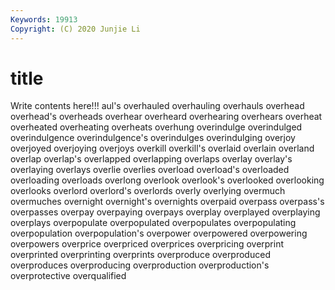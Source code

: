 ```yaml
---
Keywords: 19913
Copyright: (C) 2020 Junjie Li
---
```


# title

Write contents here!!!
aul's 
overhauled
overhauling 
overhauls 
overhead 
overhead's 
overheads 
overhear 
overheard 
overhearing 
overhears 
overheat
overheated 
overheating 
overheats 
overhung 
overindulge 
overindulged 
overindulgence 
overindulgence's 
overindulges 
overindulging
overjoy 
overjoyed 
overjoying 
overjoys 
overkill 
overkill's 
overlaid 
overlain 
overland 
overlap
overlap's 
overlapped 
overlapping 
overlaps 
overlay 
overlay's 
overlaying 
overlays 
overlie 
overlies
overload 
overload's 
overloaded 
overloading 
overloads 
overlong 
overlook 
overlook's 
overlooked 
overlooking
overlooks 
overlord 
overlord's 
overlords 
overly 
overlying 
overmuch 
overmuches 
overnight 
overnight's
overnights 
overpaid 
overpass 
overpass's 
overpasses 
overpay 
overpaying 
overpays 
overplay 
overplayed
overplaying 
overplays 
overpopulate 
overpopulated 
overpopulates 
overpopulating 
overpopulation 
overpopulation's 
overpower 
overpowered
overpowering 
overpowers 
overprice 
overpriced 
overprices 
overpricing 
overprint 
overprinted 
overprinting 
overprints
overproduce 
overproduced 
overproduces 
overproducing 
overproduction 
overproduction's 
overprotective 
overqualified 
